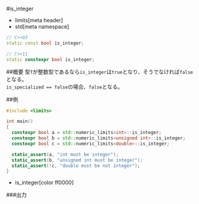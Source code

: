 #is_integer
* limits[meta header]
* std[meta namespace]

```cpp
// C++03
static const bool is_integer;

// C++11
static constexpr bool is_integer;
```

##概要
型`T`が整数型であるなら`is_integer`は`true`となり、そうでなければ`false`となる。  
`is_specialized == false`の場合、`false`となる。


##例
```cpp
#include <limits>

int main()
{
  constexpr bool a = std::numeric_limits<int>::is_integer;
  constexpr bool b = std::numeric_limits<unsigned int>::is_integer;
  constexpr bool c = std::numeric_limits<double>::is_integer;

  static_assert(a, "int must be integer");
  static_assert(b, "unsigned int must be integer");
  static_assert(!c, "double must be not integer");
}
```
* is_integer[color ff0000]

###出力
```
```


